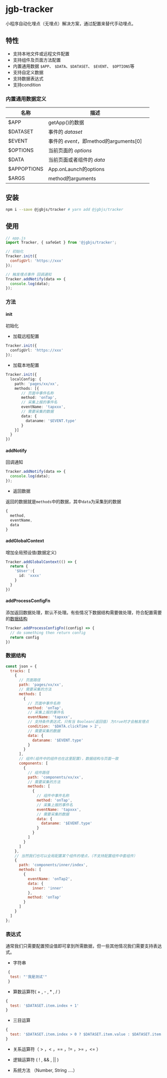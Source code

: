 # jgb-tracker

小程序自动化埋点（无埋点）解决方案，通过配置来替代手动埋点。

## 特性

- 支持本地文件或远程文件配置
- 支持组件及页面方法配置
- 内置通用数据 `$APP`、 `$DATA`、`$DATASET`、 `$EVENT`、 `$OPTIONS`等
- 支持自定义数据
- 支持数据表达式
- 支持condition

### 内置通用数据定义

| 名称        | 描述                                   |      |
| ----------- | -------------------------------------- | ---- |
| \$APP       | getApp()的数据                         |      |
| \$DATASET   | 事件的 *dataset*                       |      |
| \$EVENT     | 事件的 *event*，即method的arguments[0] |      |
| \$OPTIONS   | 当前页面的 *options*                   |      |
| $DATA       | 当前页面或者组件的 *data*              |      |
| $APPOPTIONS | App.onLaunch的options                  |      |
| $ARGS       | method的arguments                      |      |



## 安装

```sh
npm i --save @jgbjs/tracker # yarn add @jgbjs/tracker
```

## 使用

```js
// app.js
import Tracker, { safeGet } from '@jgbjs/tracker';

// 初始化
Tracker.init({
  configUrl: 'https://xxx'
});

// 触发埋点事件 回调通知
Tracker.addNotify(data => {
  console.log(data);
});
```

### 方法

#### init

初始化

* 加载远程配置

```ts
Tracker.init({
  configUrl: 'https://xxx'
});
```

* 加载本地配置

```ts
Tracker.init({
  localConfig: {
    path: 'pages/xx/xx',
    methods: [{
       // 页面中事件名称
       method: 'onTap',
       // 采集上报的事件名
       eventName: 'tapxxx',
       // 需要采集的数据
       data: {
         dataname: '$EVENT.type'
       }
    }]
  }
})
```

#### addNotify

回调通知

```ts
Tracker.addNotify(data => {
  console.log(data);
});
```

* 返回数据

返回的数据就是`methods`中的数据，其中`data`为采集到的数据

```js
{
  method,
  eventName,
  data
}
```

#### addGlobalContext

增加全局预设值(数据定义)

```ts
Tracker.addGlobalContext(() => {
  return {
    '$User':{
      id: 'xxxx'
    }
  }
})
```

#### addProcessConfigFn

添加返回数据处理，默认不处理。有些情况下数据结构需要做处理，符合配置需要的[数据结构](#数据结构)

```ts
Tracker.addProcessConfigFn((config) => {
  // do something then return config
  return config
})
```



### 数据结构

```js
const json = {
  tracks: [
    {
      // 页面路径
      path: 'pages/xx/xx',
      // 需要采集的方法
      methods: [
        {
          // 页面中事件名称
          method: 'onTap',
          // 采集上报的事件名
          eventName: 'tapxxx',
          // 支持条件表达式，只有当 Boolean(返回值) 为true时才会触发埋点
          condition: '$DATA.clickTime > 2',
          // 需要采集的数据
          data: {
            dataname: '$EVENT.type'
          }
        }
      ],
      // 组件(组件中的组件也在这里配置)，数据结构与页面一致
      components: [
        {
          // 组件路径
          path: 'components/xx/xx',
          // 需要采集的方法
          methods: [
            {
              // 组件中事件名称
              method: 'onTap',
              // 采集上报的事件名
              eventName: 'tapxxx',
              // 需要采集的数据
              data: {
                dataname: '$EVENT.type'
              }
            }
          ]
        }
      ]
    },
    // 当然我们也可以全局配置某个组件的埋点，（不支持配置组件中套组件）
    {
      path: 'components/inner/index',
      methods: [
        {
          eventName: 'onTap2',
          data: {
            inner: 'inner'
          },
          method: 'onTap'
        }
      ]
    }
  ]
};
```

### 表达式

通常我们只需要配置预设值即可拿到所需数据，但一些其他情况我们需要支持表达式。

* 字符串

```js
 {
  test: "'我是测试'"
 }
```

* 算数运算符( + , - , * , / ）

```js
{
  test: '$DATASET.item.index + 1'
}
```

* 三目运算

```js
{
  test: '$DATASET.item.index > 0 ? $DATASET.item.value : $DATASET.item.key'
}
```

* 关系运算符（ > ，< ，== ，!= ，>= ，<= ）

* 逻辑运算符 ( ! , && , || )

* 系统方法 （Number, String ….）

